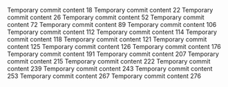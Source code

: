 Temporary commit content 18
Temporary commit content 22
Temporary commit content 26
Temporary commit content 52
Temporary commit content 72
Temporary commit content 89
Temporary commit content 106
Temporary commit content 112
Temporary commit content 114
Temporary commit content 118
Temporary commit content 121
Temporary commit content 125
Temporary commit content 126
Temporary commit content 176
Temporary commit content 191
Temporary commit content 207
Temporary commit content 215
Temporary commit content 222
Temporary commit content 239
Temporary commit content 243
Temporary commit content 253
Temporary commit content 267
Temporary commit content 276
